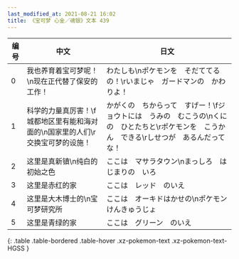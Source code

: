 ```yaml
---
last_modified_at: 2021-08-21 16:02
title: 《宝可梦 心金／魂银》文本 439
---
```

| 编号 | 中文 | 日文 |
| ---- | ---- | ---- |
| 0 | 我也养育着宝可梦呢！\n现在正代替了保安的工作！ | わたしも\nポケモンを　そだててるの！\rいまじゃ　ガードマンの　かわりよ！ |
| 1 | 科学的力量真厉害！\f城都地区里有能和海对面的\n国家里的人们\r交换宝可梦的设施！ | かがくの　ちからって　すげー！\fジョウトには　うみの　むこうの\nくにの　ひとたちと\rポケモンを　こうかん　できる\rしせつが　あるんだってな！ |
| 2 | 这里是真新镇\n纯白的初始之色 | ここは　マサラタウン\nまっしろ　はじまりの　いろ |
| 3 | 这里是赤红的家 | ここは　レッド　のいえ |
| 4 | 这里是大木博士的\n宝可梦研究所 | ここは　オーキドはかせの\nポケモン　けんきゅうじょ |
| 5 | 这里是青绿的家 | ここは　グリーン　のいえ |
{: .table .table-bordered .table-hover .xz-pokemon-text .xz-pokemon-text-HGSS }